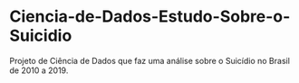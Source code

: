 # Ciencia-de-Dados-Estudo-Sobre-o-Suicidio
Projeto de Ciência de Dados que faz uma análise sobre o Suicídio no Brasil de 2010 a 2019.
